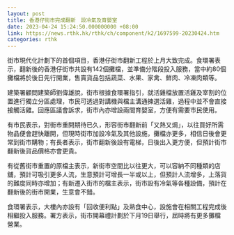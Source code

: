 ```yaml
---
layout: post
title: 香港仔街市完成翻新　設冷氣及育嬰室
date: 2023-04-24 15:24:50.000000000 +08:00
link: https://news.rthk.hk/rthk/ch/component/k2/1697599-20230424.htm
categories: rthk
---
```


街市現代化計劃下的首個項目，香港仔街市翻新工程於上月大致完成。食環署表示，翻新後的香港仔街市共設有142個攤檔，並準備分階段投入服務，當中約80個攤檔將於後日先行開業，售賣貨品包括蔬菜、水果、家禽、鮮肉、冷凍肉類等。

建築署顧問建築師劉偉雄說，街市根據食環署指引，就活雞檔放置活雞及宰割的位置進行獨立分區處理，市民可透過對講機與檔主溝通揀選活雞，過程中並不會直接接觸活雞。回應區議會訴求，街市內亦增設兩間育嬰室，方便有需要市民使用。

有市民表示，對街市重開期待已久，形容街市翻新前「又熱又焗」，以往買好所需物品便會趕快離開，但現時街市加設冷氣及其他設施，攤檔亦更多，相信日後會更常到街市購物；有長者表示，街市翻新後設有電梯，日後出入更方便，但預計街市翻新後貨品價格亦會更貴。

有從舊街市重置的原檔主表示，新街市空間比以往更大，可以容納不同種類的店舖，預計可吸引更多人流，生意預計可增長一半或以上，但預計人流增多，上落貨的難度同時亦增加；有新遷入街市的檔主表示，街市設有冷氣等各種設備，預計在翻新後的街市開業，生意會不錯。

食環署表示，大樓內亦設有「回收便利點」及熟食中心，設施會在相關工程完成後相繼投入服務。署方表示，街市開幕禮計劃於下月19日舉行，屆時將有更多攤檔營業。
